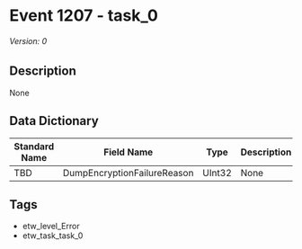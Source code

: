 # Event 1207 - task_0
###### Version: 0

## Description
None

## Data Dictionary
|Standard Name|Field Name|Type|Description|Sample Value|
|---|---|---|---|---|
|TBD|DumpEncryptionFailureReason|UInt32|None|`None`|

## Tags
* etw_level_Error
* etw_task_task_0